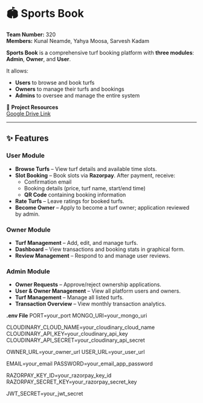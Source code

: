# 🏟️ **Sports Book**
**Team Number:** 320  
**Members:** Kunal Neamde, Yahya Moosa, Sarvesh Kadam  


**Sports Book** is a comprehensive turf booking platform with **three modules**: **Admin**, **Owner**, and **User**.  

It allows:
- **Users** to browse and book turfs
- **Owners** to manage their turfs and bookings
- **Admins** to oversee and manage the entire system

📂 **Project Resources**  
[Google Drive Link](https://drive.google.com/drive/folders/1_278LJ2tyODST70UDIHCL_RiRKYyFM4F?usp=drive_link)

---

## ✨ **Features**

### **User Module**
- **Browse Turfs** – View turf details and available time slots.
- **Slot Booking** – Book slots via **Razorpay**. After payment, receive:
  - Confirmation email
  - Booking details (price, turf name, start/end time)
  - **QR Code** containing booking information
- **Rate Turfs** – Leave ratings for booked turfs.
- **Become Owner** – Apply to become a turf owner; application reviewed by admin.

### **Owner Module**
- **Turf Management** – Add, edit, and manage turfs.
- **Dashboard** – View transactions and booking stats in graphical form.
- **Review Management** – Respond to and manage user reviews.

### **Admin Module**
- **Owner Requests** – Approve/reject ownership applications.
- **User & Owner Management** – View all platform users and owners.
- **Turf Management** – Manage all listed turfs.
- **Transaction Overview** – View monthly transaction analytics.


**.env File**
PORT=your_port
MONGO_URI=your_mongo_uri

CLOUDINARY_CLOUD_NAME=your_cloudinary_cloud_name
CLOUDINARY_API_KEY=your_cloudinary_api_key
CLOUDINARY_API_SECRET=your_cloudinary_api_secret

OWNER_URL=your_owner_url
USER_URL=your_user_url

EMAIL=your_email
PASSWORD=your_email_app_password

RAZORPAY_KEY_ID=your_razorpay_key_id
RAZORPAY_SECRET_KEY=your_razorpay_secret_key

JWT_SECRET=your_jwt_secret
